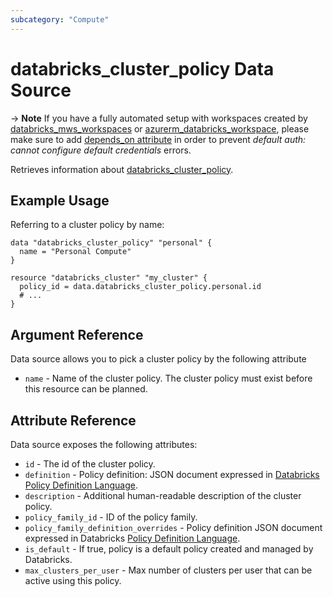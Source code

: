 ```yaml
---
subcategory: "Compute"
---
```


# databricks_cluster_policy Data Source

-> **Note** If you have a fully automated setup with workspaces created by [databricks_mws_workspaces](../resources/mws_workspaces.md) or [azurerm_databricks_workspace](https://registry.terraform.io/providers/hashicorp/azurerm/latest/docs/resources/databricks_workspace), please make sure to add [depends_on attribute](../guides/troubleshooting#data-resources-and-authentication-is-not-configured-errors) in order to prevent _default auth: cannot configure default credentials_ errors.

Retrieves information about [databricks_cluster_policy](../resources/cluster_policy.md).

## Example Usage

Referring to a cluster policy by name:

```hcl
data "databricks_cluster_policy" "personal" {
  name = "Personal Compute"
}

resource "databricks_cluster" "my_cluster" {
  policy_id = data.databricks_cluster_policy.personal.id
  # ...
}
```

## Argument Reference

Data source allows you to pick a cluster policy by the following attribute

- `name` - Name of the cluster policy. The cluster policy must exist before this resource can be planned.

## Attribute Reference

Data source exposes the following attributes:

- `id` - The id of the cluster policy.
- `definition` - Policy definition: JSON document expressed in [Databricks Policy Definition Language](https://docs.databricks.com/administration-guide/clusters/policies.html#cluster-policy-definition).
- `description` - Additional human-readable description of the cluster policy.
- `policy_family_id` - ID of the policy family.
- `policy_family_definition_overrides` - Policy definition JSON document expressed in Databricks [Policy Definition Language](https://docs.databricks.com/administration-guide/clusters/policies.html#cluster-policy-definitions).
- `is_default` - If true, policy is a default policy created and managed by Databricks.
- `max_clusters_per_user` - Max number of clusters per user that can be active using this policy.
